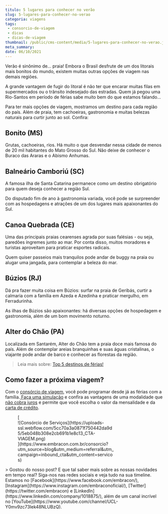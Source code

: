 ```yaml
---
titulo: 5 lugares para conhecer no verão
slug: 5-lugares-para-conhecer-no-verao
categoria: viagens
tags:
 - consorcio-de-viagem
 - dicas
 - dicas-de-viagem
thumbnail: /public/cms-content/media/5-lugares-para-conhecer-no-verao.jpg
meta_summary: 
date: 06/10/2021
---
```

Verão é sinônimo de… praia! Embora o Brasil desfrute de um dos litorais mais bonitos do mundo, existem muitas outras opções de viagem nas demais regiões.

A grande vantagem de fugir do litoral é não ter que encarar muitas filas em supermercados ou o trânsito indesejado das estradas. Quem já pegou uma Rio-Santos em período de férias sabe muito bem do que estamos falando…

Para ter mais opções de viagem, mostramos um destino para cada região do país. Além de praia, tem cachoeiras, gastronomia e muitas belezas naturais para curtir junto ao sol. Confira:

Bonito (MS)
-----------

Grutas, cachoeiras, rios. Há muito o que desvendar nessa cidade de menos de 20 mil habitantes do Mato Grosso do Sul. Não deixe de conhecer o Buraco das Araras e o Abismo Anhumas.

Balneário Camboriú (SC)
-----------------------

A famosa ilha de Santa Catarina permanece como um destino obrigatório para quem deseja conhecer a região Sul.

Do disputado fim de ano à gastronomia variada, você pode se surpreender com as hospedagens e atrações de um dos lugares mais apaixonantes do Sul.

Canoa Quebrada (CE)
-------------------

Uma das principais praias cearenses agrada por suas falésias - ou seja, paredões íngremes junto ao mar. Por conta disso, muitos moradores e turistas aproveitam para praticar esportes radicais.

Quem quiser passeios mais tranquilos pode andar de buggy na praia ou alugar uma jangada, para contemplar a beleza do mar.

Búzios (RJ)
-----------

Dá pra fazer muita coisa em Búzios: surfar na praia de Geribás, curtir a calmaria com a família em Azeda e Azedinha e praticar mergulho, em Ferradurinha.

As ilhas de Búzios são apaixonantes: há diversas opções de hospedagem e gastronomia, além de um bom movimento noturno.

Alter do Chão (PA)
------------------

Localizada em Santarém, Alter do Chão tem a praia doce mais famosa do país. Além de contemplar areias branquinhas e suas águas cristalinas, o viajante pode andar de barco e conhecer as florestas da região.

> Leia mais sobre: [Top 5 destinos de férias!](https://www.embracon.com.br/blog/top-5-destinos-de-ferias-escolha-sua-proxima-viagem-pelo-brasil)

Como fazer a próxima viagem?
----------------------------

Com o [consórcio de viagem](https://www.embracon.com.br/blog/consorcio-de-viagens-o-que-e-e-como-funciona), você pode programar desde já as férias com a família.[ Faça uma simulação](https://www.embracon.com.br/consorcio-servicos) e confira as vantagens de uma modalidade que[ não cobra juros](https://www.embracon.com.br/blog/consorcio-nao-tem-juros-entenda) e permite que você escolha o valor da mensalidade e da [carta de crédito](https://www.embracon.com.br/conhecaoconsorcio/o-que-e-carta-de-credito).

<figure class="w-richtext-figure-type-image w-richtext-align-center" style="max-width:310px">[<div>![Consórcio de Serviços](https://uploads-ssl.webflow.com/5cc70a3a0871f750442da9d5/5eb048b308e2cb691b1e8c13_CTA-VIAGEM.png)</div>](https://www.embracon.com.br/consorcio?utm_source=blog&utm_medium=referral&utm_campaign=inbound_cta&utm_content=servicos)</figure>> Gostou do nosso post? E que tal saber mais sobre as nossas novidades em tempo real? Siga-nos nas redes sociais e veja tudo na sua timeline. Estamos no [Facebook](https://www.facebook.com/embracon/), [Instagram](https://www.instagram.com/embraconoficial/), [Twitter](https://twitter.com/embracon) e [LinkedIn](https://www.linkedin.com/company/1018875/), além de um canal incrível no [YouTube](https://www.youtube.com/channel/UCL-Y0mv9zc73Iek48NLUBzQ).
